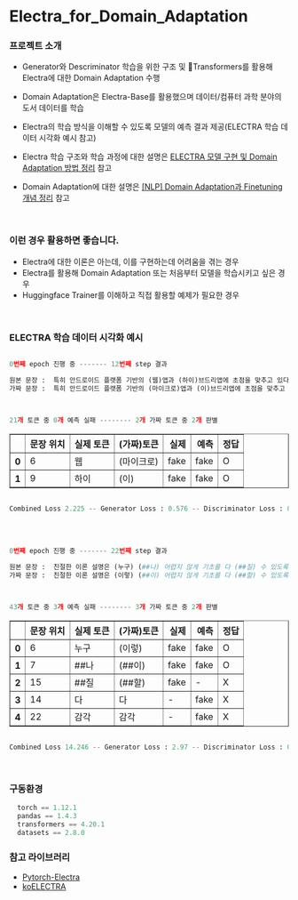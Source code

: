 # Electra_for_Domain_Adaptation

### 프로젝트 소개
- Generator와 Descriminator 학습을 위한 구조 및 🤗Transformers를 활용해 Electra에 대한 Domain Adaptation 수행

- Domain Adaptation은 Electra-Base를 활용했으며 데이터/컴퓨터 과학 분야의 도서 데이터를 학습

- Electra의 학습 방식을 이해할 수 있도록 모델의 예측 결과 제공(ELECTRA 학습 데이터 시각화 예시 참고)

- Electra 학습 구조와 학습 과정에 대한 설명은 [ELECTRA 모델 구현 및 Domain Adaptation 방법 정리](https://yangoos57.github.io/blog/DeepLearning/paper/Electra/electra/) 참고

- Domain Adaptation에 대한 설명은 [[NLP] Domain Adaptation과 Finetuning 개념 정리](https://yangoos57.github.io/blog/DeepLearning/paper/Finetuning/Finetuning/) 참고

<br/>

### 이런 경우 활용하면 좋습니다.

- Electra에 대한 이론은 아는데, 이를 구현하는데 어려움을 겪는 경우
- Electra를 활용해 Domain Adaptation 또는 처음부터 모델을 학습시키고 싶은 경우
- Huggingface Trainer를 이해하고 직접 활용할 예제가 필요한 경우

<br/>

### ELECTRA 학습 데이터 시각화 예시

```python

0번째 epoch 진행 중 ------- 12번째 step 결과

원본 문장 :  특히 안드로이드 플랫폼 기반의 (웹)앱과 (하이)브드리앱에 초점을 맞추고 있다
가짜 문장 :  특히 안드로이드 플랫폼 기반의 (마이크로)앱과 (이)브드리앱에 초점을 맞추고 있다



21개 토큰 중 0개 예측 실패 -------- 2개 가짜 토큰 중 2개 판별

```

<table border="1" class="dataframe">
  <thead>
    <tr style="text-align: right;">
      <th></th>
      <th>문장 위치</th>
      <th>실제 토큰</th>
      <th>(가짜)토큰</th>
      <th>실제</th>
      <th>예측</th>
      <th>정답</th>
    </tr>
  </thead>
  <tbody>
    <tr>
      <th>0</th>
      <td>6</td>
      <td>웹</td>
      <td>(마이크로)</td>
      <td>fake</td>
      <td>fake</td>
      <td>O</td>
    </tr>
    <tr>
      <th>1</th>
      <td>9</td>
      <td>하이</td>
      <td>(이)</td>
      <td>fake</td>
      <td>fake</td>
      <td>O</td>
    </tr>
  </tbody>
</table>

```python

Combined Loss 2.225 -- Generator Loss : 0.576 -- Discriminator Loss : 0.033
```

<br/>
<br/>

```python
0번째 epoch 진행 중 ------- 22번째 step 결과

원본 문장 :  친절한 이론 설명은 (누구) (##나) 어렵지 않게 기초를 다 (##질) 수 있도록 안내하며 감각적인 실무 예제는 여러분의 디자인 잠재력을 깨워줄 수 있을 것입니다
가짜 문장 :  친절한 이론 설명은 (이렇) (##이) 어렵지 않게 기초를 다 (##할) 수 있도록 안내하며 감각적인 실무 예제는 여러분의 디자인 잠재력을 깨워줄 수 있을 것입니다.



43개 토큰 중 3개 예측 실패 -------- 3개 가짜 토큰 중 2개 판별

```

<table border="1" class="dataframe">
  <thead>
    <tr style="text-align: right;">
      <th></th>
      <th>문장 위치</th>
      <th>실제 토큰</th>
      <th>(가짜)토큰</th>
      <th>실제</th>
      <th>예측</th>
      <th>정답</th>
    </tr>
  </thead>
  <tbody>
    <tr>
      <th>0</th>
      <td>6</td>
      <td>누구</td>
      <td>(이렇)</td>
      <td>fake</td>
      <td>fake</td>
      <td>O</td>
    </tr>
    <tr>
      <th>1</th>
      <td>7</td>
      <td>##나</td>
      <td>(##이)</td>
      <td>fake</td>
      <td>fake</td>
      <td>O</td>
    </tr>
    <tr>
      <th>2</th>
      <td>15</td>
      <td>##질</td>
      <td>(##할)</td>
      <td>fake</td>
      <td>-</td>
      <td>X</td>
    </tr>
    <tr>
      <th>3</th>
      <td>14</td>
      <td>다</td>
      <td>다</td>
      <td>-</td>
      <td>fake</td>
      <td>X</td>
    </tr>
    <tr>
      <th>4</th>
      <td>22</td>
      <td>감각</td>
      <td>감각</td>
      <td>-</td>
      <td>fake</td>
      <td>X</td>
    </tr>
  </tbody>
</table>

```python

Combined Loss 14.246 -- Generator Loss : 2.97 -- Discriminator Loss : 0.226

```

<br/>

### 구동환경

```python
  torch == 1.12.1
  pandas == 1.4.3
  transformers == 4.20.1
  datasets == 2.8.0
```

### 참고 라이브러리
* [Pytorch-Electra](https://github.com/lucidrains/electra-pytorch) 
* [koELECTRA](https://github.com/monologg/KoELECTRA)

